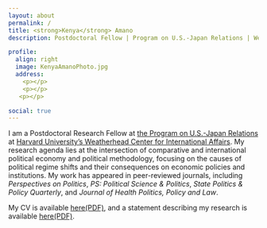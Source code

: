 ```yaml
---
layout: about
permalink: /
title: <strong>Kenya</strong> Amano
description: Postdoctoral Fellow | Program on U.S.-Japan Relations | Weatherhead Center for International Affairs | Harvard University, Cambridge MA

profile:
  align: right
  image: KenyaAmanoPhoto.jpg
  address: 
    <p></p>
    <p></p>
   <p></p>

social: true
---
```


I am a Postdoctoral Research Fellow at <a href="https://programs.wcfia.harvard.edu/us-japan/people-categories/2023-24">the Program on U.S.-Japan Relations</a> at <a href="https://wcfia.harvard.edu/">Harvard University’s Weatherhead Center for International Affairs</a>. My research agenda lies at the intersection of comparative and international political economy and political methodology, focusing on the causes of political regime shifts and their consequences on economic policies and institutions. My work has appeared in peer-reviewed journals, including <i>Perspectives on Politics</i>, <i>PS: Political Science & Politics</i>, <i>State Politics & Policy Quarterly</i>, and <i>Journal of Health Politics, Policy and Law</i>.

My CV is available [here(PDF)](/assets/pdf/CV-KenyaAmano.pdf), and a statement describing my research is available [here(PDF)](/assets/pdf/ResearchStatement-KenyaAmano.pdf).
